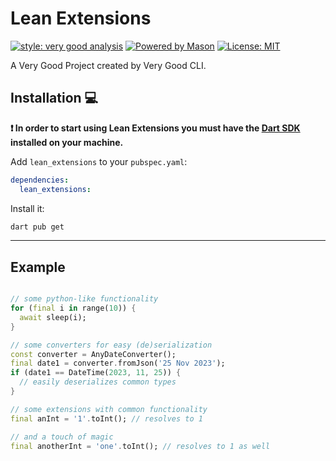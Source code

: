 # Lean Extensions

[![style: very good analysis][very_good_analysis_badge]][very_good_analysis_link]
[![Powered by Mason](https://img.shields.io/endpoint?url=https%3A%2F%2Ftinyurl.com%2Fmason-badge)](https://github.com/felangel/mason)
[![License: MIT][license_badge]][license_link]

A Very Good Project created by Very Good CLI.

## Installation 💻

**❗ In order to start using Lean Extensions you must have the [Dart SDK][dart_install_link] installed on your machine.**

Add `lean_extensions` to your `pubspec.yaml`:

```yaml
dependencies:
  lean_extensions:
```

Install it:

```sh
dart pub get
```

---

## Example

```dart

// some python-like functionality
for (final i in range(10)) {
  await sleep(i);
}

// some converters for easy (de)serialization
const converter = AnyDateConverter();
final date1 = converter.fromJson('25 Nov 2023');
if (date1 == DateTime(2023, 11, 25)) {
  // easily deserializes common types
}

// some extensions with common functionality
final anInt = '1'.toInt(); // resolves to 1

// and a touch of magic
final anotherInt = 'one'.toInt(); // resolves to 1 as well

```


[dart_install_link]: https://dart.dev/get-dart
[github_actions_link]: https://docs.github.com/en/actions/learn-github-actions
[license_badge]: https://img.shields.io/badge/license-MIT-blue.svg
[license_link]: https://opensource.org/licenses/MIT
[logo_black]: https://raw.githubusercontent.com/VGVentures/very_good_brand/main/styles/README/vgv_logo_black.png#gh-light-mode-only
[logo_white]: https://raw.githubusercontent.com/VGVentures/very_good_brand/main/styles/README/vgv_logo_white.png#gh-dark-mode-only
[mason_link]: https://github.com/felangel/mason
[very_good_analysis_badge]: https://img.shields.io/badge/style-very_good_analysis-B22C89.svg
[very_good_analysis_link]: https://pub.dev/packages/very_good_analysis
[very_good_coverage_link]: https://github.com/marketplace/actions/very-good-coverage
[very_good_ventures_link]: https://verygood.ventures
[very_good_ventures_link_light]: https://verygood.ventures#gh-light-mode-only
[very_good_ventures_link_dark]: https://verygood.ventures#gh-dark-mode-only
[very_good_workflows_link]: https://github.com/VeryGoodOpenSource/very_good_workflows
